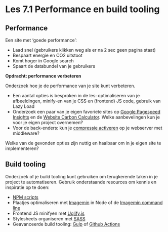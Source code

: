 # Les 7.1 Performance en build tooling

## Performance
Een site met ‘goede performance’:
* Laad snel (gebruikers klikken weg als er na 2 sec geen pagina staat)
* Bespaart energie en CO2 uitstoot
* Komt hoger in Google search
* Spaart de databundel van je gebruikers

**Opdracht: performance verbeteren**

Onderzoek hoe je de performance van je site kunt verbeteren.
* Een aantal opties is besproken in de les: optimaliseren van je afbeeldingen, minify-en van je CSS en (frontend) JS code, gebruik van Lazy Load
* Onderzoek een paar van je eigen favoriete sites op [Google Pagespeed Insights](https://pagespeed.web.dev/) en de [Website Carbon Calculator](https://www.websitecarbon.com/). Welke aanbevelingen kun je voor je eigen project overnemen?
* Voor de back-enders: kun je [compressie activeren](https://www.digitalocean.com/community/tutorials/nodejs-compression) op je webserver met middleware? 

Welke van de gevonden opties zijn nuttig en haalbaar om in je eigen site te implementeren?

## Build tooling
Onderzoek of je build tooling kunt gebruiken om terugkerende taken in je project te automatiseren. Gebruik onderstaande resources om kennis en inspiratie op te doen:
* [NPM scripts](https://docs.npmjs.com/cli/v10/using-npm/scripts)
* Plaatjes optimaliseren met [Imagemin](https://github.com/imagemin/imagemin) in Node of de [Imagemin command line](https://github.com/imagemin/imagemin-cli)
* Frontend JS minifyen met [Uglify.js](https://www.npmjs.com/package/uglify-js)
* Stylesheets organiseren met [SASS](https://sass-lang.com/)
* Geavanceerde build tooling: [Gulp](https://gulpjs.com/) of [Github Actions](https://docs.github.com/en/actions)
